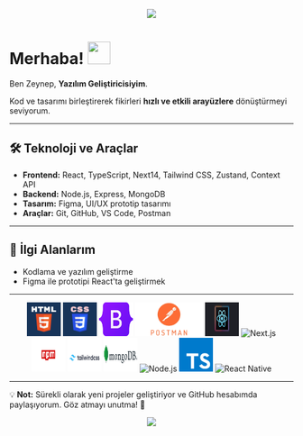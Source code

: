 


<p align="center">
  <img src="https://capsule-render.vercel.app/api?type=waving&color=FF7F50,FFB347,FF69B4,8A2BE2&height=200&section=header&text=Zeynep%20Baş&fontSize=50&fontColor=ffffff&animation=fadeIn&fontAlignY=35" />
</p>

# Merhaba! <img src="https://github.com/user-attachments/assets/6d306284-ef14-4acc-bf3b-4c7d8717bc5e" width="40" height="40" />


Ben Zeynep, **Yazılım Geliştiricisiyim**.


Kod ve tasarımı birleştirerek fikirleri **hızlı ve etkili arayüzlere** dönüştürmeyi seviyorum.  

---

## 🛠 Teknoloji ve Araçlar
- **Frontend:** React, TypeScript, Next14, Tailwind CSS, Zustand, Context API  
- **Backend:** Node.js, Express, MongoDB  
- **Tasarım:** Figma, UI/UX prototip tasarımı  
- **Araçlar:** Git, GitHub, VS Code, Postman  

---

## 🎯 İlgi Alanlarım
- Kodlama ve yazılım geliştirme  
- Figma ile prototipi React'ta geliştirmek

---

<div align="center"> <img src="html.webp" alt="HTML" width="60" height="60" /> <img src="css.png" alt="CSS" width="60" height="60" /> <img src="bootstap.png" alt="Bootstrap" width="60" height="60" /> <img src="postman.png" alt="Postman" width="120" height="60" /> <img src="react.svg" alt="React.js" width="60" height="60" /> <img src="next.png" alt="Next.js" width="60" height="60" /> <img src="npm.png" alt="npm" width="60" height="60" /> <img src="tailwindcss-logo.png" alt="Tailwind CSS" width="60" height="60" /> <img src="mongodb.png" alt="MongoDB" width="60" height="60" /> <img src="nodejs.png" alt="Node.js" width="60" height="60" /> <img src="ts.svg" alt="TypeScript" width="60" height="60" /> <img src="react-native.png" alt="React Native" width="60" height="60" /> </div>

---

💡<b> Not:</b> Sürekli olarak yeni projeler geliştiriyor ve GitHub hesabımda paylaşıyorum. Göz atmayı unutma! 🚀

<p align="center">
  <img src="https://capsule-render.vercel.app/api?type=waving&color=FF7F50,FFB347,FF69B4,8A2BE2&height=200&section=footer" />
</p>